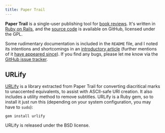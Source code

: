 ```yaml
---
title: Paper Trail
---
```


**Paper Trail** is a single-user publishing tool for [book reviews][books].
It's written in [Ruby on Rails][rails], and the [source code][source] is
available on GitHub, licensed under the GPL.

Some rudimentary documentation is included in the `README` file, and I noted
its intentions and shortcomings in an [introductory article][intro] (further
mentions of it [have appeared since][more]). If you find any bugs, please let
me know via the [GitHub issue tracker][bugs].

URLify
------

[URLify][urlify] is a library extracted from Paper Trail for converting
diacritical marks to unaccented equivalents, to assist with ASCII-safe URI
creation. It also includes a utility method to remove subtitles. URLify is a
Ruby gem, so to install it just run this (depending on your system
configuration, you may have to `sudo`):

    gem install urlify

URLify is released under the BSD license.

  [books]:  http://books.extralogical.net
  [rails]:  http://rubyonrails.org
  [source]: http://github.com/beastaugh/papertrail
  [intro]:  /2008/11/bookkeeping
  [more]:   /taxon/paper-trail
  [bugs]:   http://github.com/beastaugh/papertrail/issues
  [urlify]: http://github.com/beastaugh/urlify
